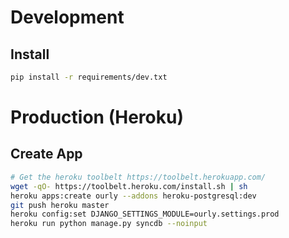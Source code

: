 # Development

## Install
```sh
pip install -r requirements/dev.txt
```

# Production (Heroku)

## Create App
```sh
# Get the heroku toolbelt https://toolbelt.herokuapp.com/
wget -qO- https://toolbelt.heroku.com/install.sh | sh
heroku apps:create ourly --addons heroku-postgresql:dev
git push heroku master
heroku config:set DJANGO_SETTINGS_MODULE=ourly.settings.prod
heroku run python manage.py syncdb --noinput
```

